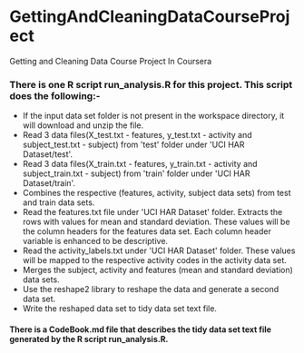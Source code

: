 # GettingAndCleaningDataCourseProject
Getting and Cleaning Data Course Project In Coursera

### There is one R script run_analysis.R for this project. This script does the following:-
* If the input data set folder is not present in the workspace directory, it will download and unzip the file.
* Read 3 data files(X_test.txt - features, y_test.txt - activity and subject_test.txt - subject) from 'test' folder under 'UCI HAR Dataset/test'. 
* Read 3 data files(X_train.txt - features, y_train.txt - activity and subject_train.txt - subject) from 'train' folder under 'UCI HAR Dataset/train'.
* Combines the respective (features, activity, subject data sets) from test and train data sets.
* Read the features.txt file under 'UCI HAR Dataset' folder. Extracts the rows with values for mean and standard deviation. 
  These values will be the column headers for the features data set. Each column header variable is enhanced to be descriptive.
* Read the activity_labels.txt under 'UCI HAR Dataset' folder. These values will be mapped to the respective activity codes
  in the activity data set.
* Merges the subject, activity and features (mean and standard deviation) data sets.
* Use the reshape2 library to reshape the data and generate a second data set.
* Write the reshaped data set to tidy data set text file.

#### There is a CodeBook.md file that describes the tidy data set text file generated by the R script run_analysis.R.
